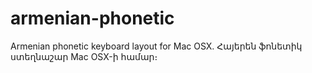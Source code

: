 armenian-phonetic
=================

Armenian phonetic keyboard layout for Mac OSX. Հայերեն ֆոնետիկ ստեղնաշար Mac OSX-ի համար։
